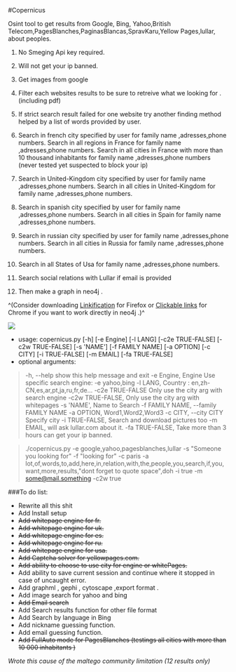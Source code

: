 #Copernicus


Osint tool to get results from Google, Bing, Yahoo,British Telecom,PagesBlanches,PaginasBlancas,SpravKaru,Yellow Pages,lullar, about peoples.

1. No Smeging Api key required.

2. Will not get your ip banned.

3. Get images from google

4. Filter each websites results to be sure to retreive what we looking for . (including pdf)

5. If strict search result failed for one website try another finding method helped by a list of words provided by user.

6. Search in french city specified by user for family name ,adresses,phone numbers.
Search in all regions in France for family name ,adresses,phone numbers.
 Search in all cities in France with more than 10 thousand inhabitants for family name ,adresses,phone numbers (never tested  yet suspected to block your ip)
 
7. Search in United-Kingdom city specified by user for family name ,adresses,phone numbers.
 Search in all cities in United-Kingdom for family name ,adresses,phone numbers.
 
8. Search in spanish city specified by user for family name ,adresses,phone numbers.
 Search in all cities in Spain for family name ,adresses,phone numbers.
 
9. Search in russian city specified by user for family name ,adresses,phone numbers.
 Search in all cities in Russia for family name ,adresses,phone numbers.
 
10. Search in all States of Usa for family name ,adresses,phone numbers. 
 
11. Search social relations with Lullar if email is provided
 
12. Then make a graph in neo4j .

^(Consider downloading [Linkification](https://addons.mozilla.org/fr/firefox/addon/linkification/)  for Firefox or [Clickable links](https://chrome.google.com/webstore/detail/clickable-links/mgamelhnfokapndfdodnmfiningckjia) for Chrome if you want to work directly in neo4j .)^




![](http://img15.hostingpics.net/pics/938427copernicus0.png) 

- usage: copernicus.py [-h] [-e Engine] [-l LANG] [-c2e TRUE-FALSE]
                     [-c2w TRUE-FALSE] [-s 'NAME'] [-f FAMILY NAME]
                     [-a OPTION] [-c CITY] [-i TRUE-FALSE] [-m EMAIL]
                     [-fa TRUE-FALSE]
- optional arguments:
>
>  -h, --help            show this help message and exit
>  -e Engine, Engine Use specific search engine: -e yahoo,bing
>  -l LANG, Country : en,zh-CN,es,ar,pt,ja,ru,fr,de...
>  -c2e TRUE-FALSE Only use the city arg with search engine
>  -c2w TRUE-FALSE, Only use the city arg with whitepages 
>  -s 'NAME', Name to Search
>  -f FAMILY NAME, --family FAMILY NAME
>  -a OPTION, Word1,Word2,Word3
>  -c CITY, --city CITY  Specify city
>  -i TRUE-FALSE, Search and download pictures too
>  -m EMAIL,  will ask lullar.com about it.
>  -fa TRUE-FALSE, Take more than 3 hours can get your ip banned.
>




>./copernicus.py -e google,yahoo,pagesblanches,lullar -s "Someone you looking for" -f "looking for" -c paris -a lot,of,words,to,add,here,in,relation,with,the,people,you,search,if,you,want,more,results,"dont forget to quote space",doh   -i true -m some@mail.something -c2w true
   
###To do list:
- Rewrite all this shit
- Add Install setup 
-   ~~Add whitepage engine for fr.~~
-   ~~Add whitepage engine for uk.~~
-   ~~Add whitepage engine for es.~~
-   ~~Add whitepage engine for ru.~~
-   ~~Add whitepage engine for usa.~~
- ~~Add Captcha solver for yellowpages.com.~~
- ~~Add ability to choose to use city for engine or whitePages.~~
-  Add ability to save current session and continue where it stopped in  case of uncaught error.
-  Add graphml , gephi , cytoscape ,export format .
-  Add image search for yahoo and bing
- ~~Add Email search~~
- Add Search results function for other file format 
- Add Search by language in Bing
- Add nickname guessing function.
- Add email guessing function.
- ~~Add FullAuto mode for PagesBlanches (testings all cities with more than 10 000 inhabitants )~~

*Wrote this cause of the maltego community limitation (12 results only)*

